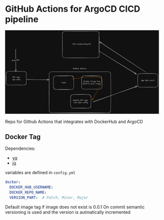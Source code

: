 # GitHub Actions for ArgoCD CICD pipeline

![pipline](public/pipeline.png)

Repo for Github Actions that integrates with DockerHub and ArgoCD

## Docker Tag

Dependencies:
- [yq](https://github.com/mikefarah/yq)
- [jq](https://github.com/jqlang/jq)

variables are defined in `config.yml`

```yaml
docker:
  DOCKER_HUB_USERNAME:  
  DOCKER_REPO_NAME:
  VERSION_PART:  # Patch, Minor, Major
```

Default image tag if image does not exist is 0.0.1
On commit semantic versioning is used and the version is autmatically incremented

